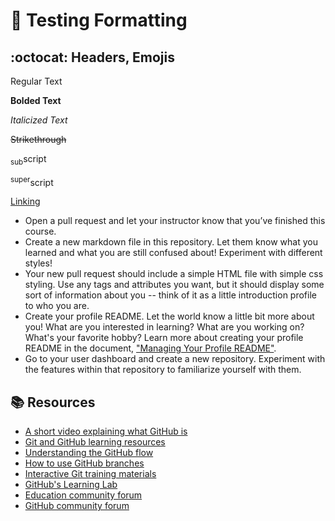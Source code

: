 
# :wave: Testing Formatting


## :octocat: Headers, Emojis

Regular Text 

**Bolded Text**

*Italicized Text*

~~Strikethrough~~

<sub>sub</sub>script

<sup>super</sup>script

[Linking](https://docs.oracle.com/en/database/oracle/sql-developer/20.4/rptug/sql-developer-dialogs.html#GUID-4EB40957-4293-4FE0-B671-8E8A07EC086D)



* Open a pull request and let your instructor know that you’ve finished this course.  
* Create a new markdown file in this repository. Let them know what you learned and what you are still confused about! Experiment with different styles!
* Your new pull request should include a simple HTML file with simple css styling.  Use any tags and attributes you want, but it should display some sort of information about you -- think of it as a little introduction profile to who you are.
* Create your profile README. Let the world know a little bit more about you! What are you interested in learning? What are you working on? What's your favorite hobby? Learn more about creating your profile README in the document, ["Managing Your Profile README"](https://docs.github.com/en/github/setting-up-and-managing-your-github-profile/managing-your-profile-readme).
* Go to your user dashboard and create a new repository. Experiment with the features within that repository to familiarize yourself with them. 


## 📚  Resources 
* [A short video explaining what GitHub is](https://www.youtube.com/watch?v=w3jLJU7DT5E&feature=youtu.be) 
* [Git and GitHub learning resources](https://docs.github.com/en/github/getting-started-with-github/git-and-github-learning-resources) 
* [Understanding the GitHub flow](https://guides.github.com/introduction/flow/)
* [How to use GitHub branches](https://www.youtube.com/watch?v=H5GJfcp3p4Q&feature=youtu.be)
* [Interactive Git training materials](https://githubtraining.github.io/training-manual/#/01_getting_ready_for_class)
* [GitHub's Learning Lab](https://lab.github.com/)
* [Education community forum](https://education.github.community/)
* [GitHub community forum](https://github.community/)
